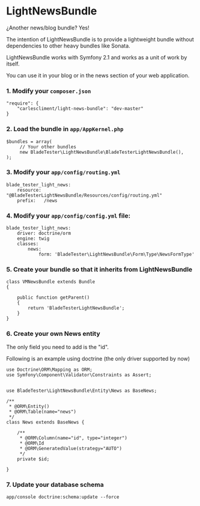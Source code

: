 LightNewsBundle
================

¿Another news/blog bundle? Yes!

The intention of LightNewsBundle is to provide a lightweight bundle without dependencies to other heavy bundles like Sonata.

LightNewsBundle works with Symfony 2.1 and works as a unit of work by itself.

You can use it in your blog or in the news section of your web application.

### 1. Modify your `composer.json`

    "require": {
        "carlescliment/light-news-bundle": "dev-master"
    }

### 2. Load the bundle in `app/AppKernel.php`
    $bundles = array(
         // Your other bundles
         new BladeTester\LightNewsBundle\BladeTesterLightNewsBundle(),
    );

### 3. Modify your `app/config/routing.yml`

    blade_tester_light_news:
        resource: "@BladeTesterLightNewsBundle/Resources/config/routing.yml"
		prefix:   /news


### 4. Modify your `app/config/config.yml` file:

    blade_tester_light_news:
        driver: doctrine/orm
        engine: twig
        classes:
            news:
                form: 'BladeTester\LightNewsBundle\Form\Type\NewsFormType'

### 5. Create your bundle so that it inherits from LightNewsBundle

    class VMNewsBundle extends Bundle
    {

        public function getParent()
        {
            return 'BladeTesterLightNewsBundle';
        }
    }


### 6. Create your own News entity

The only field you need to add is the "id".

Following is an example using doctrine (the only driver supported by now)

    use Doctrine\ORM\Mapping as ORM;
    use Symfony\Component\Validator\Constraints as Assert;


    use BladeTester\LightNewsBundle\Entity\News as BaseNews;

    /**
     * @ORM\Entity()
     * @ORM\Table(name="news")
     */
    class News extends BaseNews {

        /**
         * @ORM\Column(name="id", type="integer")
         * @ORM\Id
         * @ORM\GeneratedValue(strategy="AUTO")
         */
        private $id;

    }


### 7. Update your database schema

    app/console doctrine:schema:update --force

